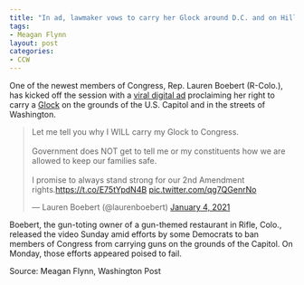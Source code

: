 ```yaml
---
title: "In ad, lawmaker vows to carry her Glock around D.C. and on Hill"
tags:
- Meagan Flynn
layout: post
categories:
- CCW
---
```


One of the newest members of Congress, Rep. Lauren Boebert (R-Colo.), has kicked off the session with a [viral digital ad](https://x.com/laurenboebert/status/1345891049584132097?s=20) proclaiming her right to carry a [Glock](https://us.glock.com/) on the grounds of the U.S. Capitol and in the streets of Washington.

<blockquote class="twitter-tweet"><p lang="en" dir="ltr">Let me tell you why I WILL carry my Glock to Congress. <br><br>Government does NOT get to tell me or my constituents how we are allowed to keep our families safe.<br><br>I promise to always stand strong for our 2nd Amendment rights.<a href="https://t.co/E75tYpdN4B">https://t.co/E75tYpdN4B</a> <a href="https://t.co/qg7QGenrNo">pic.twitter.com/qg7QGenrNo</a></p>&mdash; Lauren Boebert (@laurenboebert) <a href="https://twitter.com/laurenboebert/status/1345891049584132097">January 4, 2021</a></blockquote> <script async src="https://platform.x.com/widgets.js" charset="utf-8"></script>

Boebert, the gun-toting owner of a gun-themed restaurant in Rifle, Colo., released the video Sunday amid efforts by some Democrats to ban members of Congress from carrying guns on the grounds of the Capitol. On Monday, those efforts appeared poised to fail.

Source: Meagan Flynn, Washington Post
